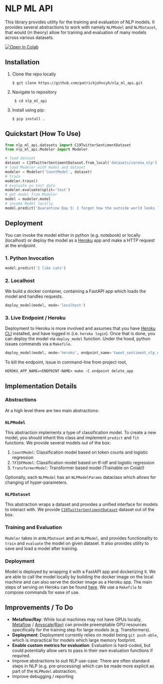 # NLP ML API


This library provides utility for the training and evaluation of NLP models. It provides
several abstractions to work with namely `NLPModel` and `NLPDataset`, that would (in theory)
allow for training and evaluation of many models across various datasets.


[![Open In Colab](https://colab.research.google.com/assets/colab-badge.svg)](https://colab.research.google.com/github/patrickjohncyh/nlp_ml_api/blob/master/api_tutorial.ipynb)

## Installation


1. Clone the repo locally
    ```
    $ git clone https://github.com/patrickjohncyh/nlp_ml_api.git
    ```
2. Navigate to repository
   ```
    $ cd nlp_ml_api
    ```
3. Install using pip:
    ```
    $ pip install .
    ```


## Quickstart (How To Use)

```python
from nlp_ml_api.datasets import C19TwitterSentimentDataset
from nlp_ml_api.Modeler import Modeler

# load dataset
dataset = C19TwitterSentimentDataset.from_local('datasets/corona_nlp')
# load Modeler with model and dataset
modeler = Modeler('CountModel', dataset)
# train 
modeler.train()
# evaluate on test data
modeler.evaluate(split='test')
# get model from Modeler
model = modeler.model
# invoke Model locally
model.predict('Quarantine Day 5: I forgot how the outside world looks like anymore')
```

## Deployment

You can invoke the model either in python (e.g. notebook) or locally (localhost) or deploy the model
as a [Heroku](https://www.heroku.com) app and make a HTTP request at the endpoint.

### 1. Python Invocation
```python
model.predict('I like cats')
```

### 2. Localhost

We build a docker container, containing a FastAPI app which loads the model and handles requests.

```python
deploy_model(model, mode='localhost')
```

### 3. Live Endpoint / Heroku

Deployment to Heroku is more involved and assumes that you have [Heroku CLI](https://devcenter.heroku.com/articles/heroku-cli)
installed, and have logged in (i.e. `heroku login`). Once that is done, you can deploy the model
via `deploy_model` function. Under the hood, python issues commands via a `Makefile`.

```python
deploy_model(model, mode='heroku', endpoint_name='tweet_sentiment_nlp_endpoint')
```

To kill the endpoint, issue in command-line from project root, 

```
HEROKU_APP_NAME=<ENDPOINT-NAME> make -C endpoint delete_app
```


## Implementation Details

### Abstractions
At a high level there are two main abstractions: 

### `NLPModel`

This abstraction implements a type of classification model. To create a new model,
you should inherit this class and implement `predict` and `fit` functions. We provide
several models out of the box:

1. `CountModel`: Classification model based on token counts and logistic regression
2. `TFIDFModel`: Classification model based on tf-idf  and logistic regression
3. `TransformerModel`: Transformer based model (Trainable on Colab!) 

Optionally, each `NLPModel` has an `NLPModelParams` dataclass which allows for changing
of hyper-parameters.

### `NLPDataset`

This abstraction wraps a dataset and provides a unified interface for models to interact with.
We provide [`C19TwitterSentimentDataset`](https://www.kaggle.com/code/kerneler/starter-covid-19-nlp-text-d3a3baa6-e) 
dataset out of the box.

### Training and Evaluation

`Modeler` takes in an`NLPDataset` and an `NLPModel`, and provides functionality
to `train` and `evaluate` the model on given dataset. It also provides utility to save
and load a model after training.
 
### Deployment
Model is deployed by wrapping it with a FastAPI app and dockerizing it. We are able to call the model locally by building
the docker image on the local machine and can also serve the docker image as a Heroku app. The main steps of
serving on Heroku can be found [here](https://devcenter.heroku.com/articles/build-docker-images-heroku-yml). We use a
`Makefile` to compose commands for ease of use. 

## Improvements / To Do

- __Metaflow/Ray__: While local machines may not have GPUs locally, [Metaflow](https://metaflow.org/) /
  [Anyscale(Ray)](https://www.anyscale.com/) can provide preemptable GPU resources specifically
  for the training step for large models (e.g. Transformers).
- __Deployment__: Deployment currently relies on model being `git push-able`, which is impractical for
  models which large memory footprint.
- __Enable custom metrics for evaluation__: Evaluation is hard-coded, but could potentially allow
  uers to pass in their own evaluation functions if required.
- Improve abstractions to suit NLP use-case: There are often standard steps in NLP (e.g. pre-processing) which
  can be made more explicit as part of the `NLPModel` abstraction.
- Improve debugging / reporting


















